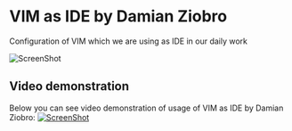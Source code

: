 VIM as IDE by Damian Ziobro
=======

Configuration of VIM which we are using as IDE in our daily work 

![ScreenShot](https://raw.github.com/xmementoit/vim-ide/master/images/vim-ide.png)

Video demonstration
-------------------

Below you can see video demonstration of usage of VIM as IDE by Damian Ziobro:
[![ScreenShot](https://raw.github.com/xmementoit/vim-ide/master/images/vim_ide_youtube.png)](http://www.youtube.com/watch?v=wVw_FEKKZs0)

